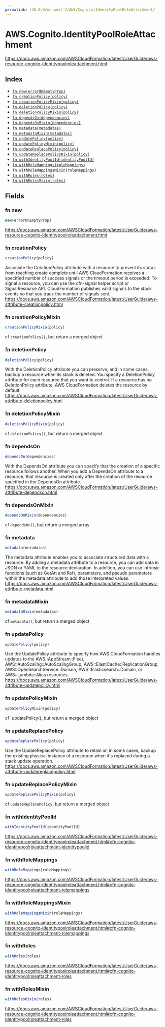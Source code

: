 ```yaml
---
permalink: /48.0.0/eu-west-2/AWS/Cognito/IdentityPoolRoleAttachment/
---
```


# AWS.Cognito.IdentityPoolRoleAttachment

https://docs.aws.amazon.com/AWSCloudFormation/latest/UserGuide/aws-resource-cognito-identitypoolroleattachment.html

## Index

* [`fn new(errorOnEmptyProp)`](#fn-new)
* [`fn creationPolicy(policy)`](#fn-creationpolicy)
* [`fn creationPolicyMixin(policy)`](#fn-creationpolicymixin)
* [`fn deletionPolicy(policy)`](#fn-deletionpolicy)
* [`fn deletionPolicyMixin(policy)`](#fn-deletionpolicymixin)
* [`fn dependsOn(dependencies)`](#fn-dependson)
* [`fn dependsOnMixin(dependencies)`](#fn-dependsonmixin)
* [`fn metadata(metadatas)`](#fn-metadata)
* [`fn metadataMixin(metadatas)`](#fn-metadatamixin)
* [`fn updatePolicy(policy)`](#fn-updatepolicy)
* [`fn updatePolicyMixin(policy)`](#fn-updatepolicymixin)
* [`fn updateReplacePolicy(policy)`](#fn-updatereplacepolicy)
* [`fn updateReplacePolicyMixin(policy)`](#fn-updatereplacepolicymixin)
* [`fn withIdentityPoolId(identityPoolId)`](#fn-withidentitypoolid)
* [`fn withRoleMappings(roleMappings)`](#fn-withrolemappings)
* [`fn withRoleMappingsMixin(roleMappings)`](#fn-withrolemappingsmixin)
* [`fn withRoles(roles)`](#fn-withroles)
* [`fn withRolesMixin(roles)`](#fn-withrolesmixin)

## Fields

### fn new

```ts
new(errorOnEmptyProp)
```

https://docs.aws.amazon.com/AWSCloudFormation/latest/UserGuide/aws-resource-cognito-identitypoolroleattachment.html

### fn creationPolicy

```ts
creationPolicy(policy)
```

Associate the CreationPolicy attribute with a resource to prevent its status from reaching create complete until AWS CloudFormation receives a specified number of success signals or the timeout period is exceeded. To signal a resource, you can use the cfn-signal helper script or SignalResource API. CloudFormation publishes valid signals to the stack events so that you track the number of signals sent. 
https://docs.aws.amazon.com/AWSCloudFormation/latest/UserGuide/aws-attribute-creationpolicy.html

### fn creationPolicyMixin

```ts
creationPolicyMixin(policy)
```

cf `creationPolicy()`, but return a merged object

### fn deletionPolicy

```ts
deletionPolicy(policy)
```

With the DeletionPolicy attribute you can preserve, and in some cases, backup a resource when its stack is deleted. You specify a DeletionPolicy attribute for each resource that you want to control. If a resource has no DeletionPolicy attribute, AWS CloudFormation deletes the resource by default. 
https://docs.aws.amazon.com/AWSCloudFormation/latest/UserGuide/aws-attribute-deletionpolicy.html

### fn deletionPolicyMixin

```ts
deletionPolicyMixin(policy)
```

cf `deletionPolicy()`, but return a merged object

### fn dependsOn

```ts
dependsOn(dependencies)
```

With the DependsOn attribute you can specify that the creation of a specific resource follows another. When you add a DependsOn attribute to a resource, that resource is created only after the creation of the resource specified in the DependsOn attribute. 
https://docs.aws.amazon.com/AWSCloudFormation/latest/UserGuide/aws-attribute-dependson.html

### fn dependsOnMixin

```ts
dependsOnMixin(dependencies)
```

cf `dependsOn()`, but return a merged array

### fn metadata

```ts
metadata(metadatas)
```

The metadata attribute enables you to associate structured data with a resource. By adding a metadata attribute to a resource, you can add data in JSON or YAML to the resource declaration. In addition, you can use intrinsic functions (such as GetAtt and Ref), parameters, and pseudo parameters within the metadata attribute to add those interpreted values. 
https://docs.aws.amazon.com/AWSCloudFormation/latest/UserGuide/aws-attribute-metadata.html

### fn metadataMixin

```ts
metadataMixin(metadatas)
```

cf `metadata()`, but return a merged object

### fn updatePolicy

```ts
updatePolicy(policy)
```

Use the UpdatePolicy attribute to specify how AWS CloudFormation handles updates to the AWS::AppStream::Fleet, AWS::AutoScaling::AutoScalingGroup, AWS::ElastiCache::ReplicationGroup, AWS::OpenSearchService::Domain, AWS::Elasticsearch::Domain, or AWS::Lambda::Alias resources. 
https://docs.aws.amazon.com/AWSCloudFormation/latest/UserGuide/aws-attribute-updatepolicy.html

### fn updatePolicyMixin

```ts
updatePolicyMixin(policy)
```

cf `updatePolicy(), but return a merged object

### fn updateReplacePolicy

```ts
updateReplacePolicy(policy)
```

Use the UpdateReplacePolicy attribute to retain or, in some cases, backup the existing physical instance of a resource when it's replaced during a stack update operation. 
https://docs.aws.amazon.com/AWSCloudFormation/latest/UserGuide/aws-attribute-updatereplacepolicy.html

### fn updateReplacePolicyMixin

```ts
updateReplacePolicyMixin(policy)
```

cf `updateReplacePolicy`, but return a merged object

### fn withIdentityPoolId

```ts
withIdentityPoolId(identityPoolId)
```

https://docs.aws.amazon.com/AWSCloudFormation/latest/UserGuide/aws-resource-cognito-identitypoolroleattachment.html#cfn-cognito-identitypoolroleattachment-identitypoolid

### fn withRoleMappings

```ts
withRoleMappings(roleMappings)
```

https://docs.aws.amazon.com/AWSCloudFormation/latest/UserGuide/aws-resource-cognito-identitypoolroleattachment.html#cfn-cognito-identitypoolroleattachment-rolemappings

### fn withRoleMappingsMixin

```ts
withRoleMappingsMixin(roleMappings)
```

https://docs.aws.amazon.com/AWSCloudFormation/latest/UserGuide/aws-resource-cognito-identitypoolroleattachment.html#cfn-cognito-identitypoolroleattachment-rolemappings

### fn withRoles

```ts
withRoles(roles)
```

https://docs.aws.amazon.com/AWSCloudFormation/latest/UserGuide/aws-resource-cognito-identitypoolroleattachment.html#cfn-cognito-identitypoolroleattachment-roles

### fn withRolesMixin

```ts
withRolesMixin(roles)
```

https://docs.aws.amazon.com/AWSCloudFormation/latest/UserGuide/aws-resource-cognito-identitypoolroleattachment.html#cfn-cognito-identitypoolroleattachment-roles